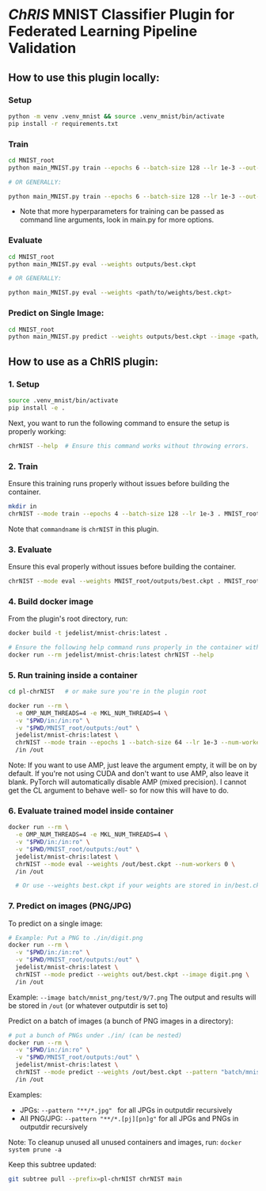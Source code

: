 # _ChRIS_ MNIST Classifier Plugin for Federated Learning Pipeline Validation

<!-- BEGIN README TEMPLATE

# ChRIS Plugin Title

[![Version](https://img.shields.io/docker/v/fnndsc/pl-appname?sort=semver)](https://hub.docker.com/r/fnndsc/pl-appname)
[![MIT License](https://img.shields.io/github/license/fnndsc/pl-appname)](https://github.com/FNNDSC/pl-appname/blob/main/LICENSE)
[![ci](https://github.com/FNNDSC/pl-appname/actions/workflows/ci.yml/badge.svg)](https://github.com/FNNDSC/pl-appname/actions/workflows/ci.yml)

`pl-appname` is a [_ChRIS_](https://chrisproject.org/)
_ds_ plugin which takes in ...  as input files and
creates ... as output files.

## Abstract

...

## Installation

`pl-appname` is a _[ChRIS](https://chrisproject.org/) plugin_, meaning it can
run from either within _ChRIS_ or the command-line.

## Local Usage

To get started with local command-line usage, use [Apptainer](https://apptainer.org/)
(a.k.a. Singularity) to run `pl-appname` as a container:

```shell
apptainer exec docker://fnndsc/pl-appname commandname [--args values...] input/ output/
```

To print its available options, run:

```shell
apptainer exec docker://fnndsc/pl-appname commandname --help
```

## Examples

`commandname` requires two positional arguments: a directory containing
input data, and a directory where to create output data.
First, create the input directory and move input data into it.

```shell
mkdir incoming/ outgoing/
mv some.dat other.dat incoming/
apptainer exec docker://fnndsc/pl-appname:latest commandname [--args] incoming/ outgoing/
```

## Development

Instructions for developers.

### Building

Build a local container image:

```shell
docker build -t localhost/fnndsc/pl-appname .
```

### Running

Mount the source code `app.py` into a container to try out changes without rebuild.

```shell
docker run --rm -it --userns=host -u $(id -u):$(id -g) \
    -v $PWD/app.py:/usr/local/lib/python3.12/site-packages/app.py:ro \
    -v $PWD/in:/incoming:ro -v $PWD/out:/outgoing:rw -w /outgoing \
    localhost/fnndsc/pl-appname commandname /incoming /outgoing
```

### Testing

Run unit tests using `pytest`.
It's recommended to rebuild the image to ensure that sources are up-to-date.
Use the option `--build-arg extras_require=dev` to install extra dependencies for testing.

```shell
docker build -t localhost/fnndsc/pl-appname:dev --build-arg extras_require=dev .
docker run --rm -it localhost/fnndsc/pl-appname:dev pytest
```

## Release

Steps for release can be automated by [Github Actions](.github/workflows/ci.yml).
This section is about how to do those steps manually.

### Increase Version Number

Increase the version number in `setup.py` and commit this file.

### Push Container Image

Build and push an image tagged by the version. For example, for version `1.2.3`:

```
docker build -t docker.io/fnndsc/pl-appname:1.2.3 .
docker push docker.io/fnndsc/pl-appname:1.2.3
```

### Get JSON Representation

Run [`chris_plugin_info`](https://github.com/FNNDSC/chris_plugin#usage)
to produce a JSON description of this plugin, which can be uploaded to _ChRIS_.

```shell
docker run --rm docker.io/fnndsc/pl-appname:1.2.3 chris_plugin_info -d docker.io/fnndsc/pl-appname:1.2.3 > chris_plugin_info.json
```

Intructions on how to upload the plugin to _ChRIS_ can be found here:
https://chrisproject.org/docs/tutorials/upload_plugin

END README TEMPLATE -->

## How to use this plugin locally:
### Setup
```bash
python -m venv .venv_mnist && source .venv_mnist/bin/activate
pip install -r requirements.txt
```

### Train 
```bash
cd MNIST_root
python main_MNIST.py train --epochs 6 --batch-size 128 --lr 1e-3 --out-dir outputs

# OR GENERALLY:

python main_MNIST.py train --epochs 6 --batch-size 128 --lr 1e-3 --out-dir <path/to/output/directory>
``` 
* Note that more hyperparameters for training can be passed as command line arguments, look in main.py for more options.

### Evaluate
```bash
cd MNIST_root
python main_MNIST.py eval --weights outputs/best.ckpt

# OR GENERALLY:

python main_MNIST.py eval --weights <path/to/weights/best.ckpt>
```

### Predict on Single Image:

```bash
cd MNIST_root
python main_MNIST.py predict --weights outputs/best.ckpt --image <path/to/img.png>
```

## How to use as a ChRIS plugin:

### 1. Setup
```bash
source .venv_mnist/bin/activate
pip install -e .
```
Next, you want to run the following command to ensure the setup is properly working:

```bash
chrNIST --help  # Ensure this command works without throwing errors.
```

### 2. Train

Ensure this training runs properly without issues before building the container.
```bash
mkdir in
chrNIST --mode train --epochs 4 --batch-size 128 --lr 1e-3 . MNIST_root/outputs
```

Note that `commandname` is `chrNIST` in this plugin.

### 3. Evaluate

Ensure this eval properly without issues before building the container.
```bash
chrNIST --mode eval --weights MNIST_root/outputs/best.ckpt . MNIST_root/outputs
```

### 4. Build docker image

From the plugin's root directory, run:
```bash
docker build -t jedelist/mnist-chris:latest .

# Ensure the following help command runs properly in the container without throwing errors
docker run --rm jedelist/mnist-chris:latest chrNIST --help
```

### 5. Run training inside a container 

```bash
cd pl-chrNIST   # or make sure you're in the plugin root

docker run --rm \
  -e OMP_NUM_THREADS=4 -e MKL_NUM_THREADS=4 \
  -v "$PWD/in:/in:ro" \
  -v "$PWD/MNIST_root/outputs:/out" \
  jedelist/mnist-chris:latest \
  chrNIST --mode train --epochs 1 --batch-size 64 --lr 1e-3 --num-workers 0 \
  /in /out
```

Note: If you want to use AMP, just leave the argument empty, it will be on by default. If you're not using CUDA and don't want to use AMP, also leave it blank. PyTorch will automatically disable AMP (mixed precision). I cannot get the CL argument to behave well- so for now this will have to do.

### 6. Evaluate trained model inside container

```bash
docker run --rm \
  -e OMP_NUM_THREADS=4 -e MKL_NUM_THREADS=4 \
  -v "$PWD/in:/in:ro" \
  -v "$PWD/MNIST_root/outputs:/out" \
  jedelist/mnist-chris:latest \
  chrNIST --mode eval --weights /out/best.ckpt --num-workers 0 \
  /in /out

  # Or use --weights best.ckpt if your weights are stored in in/best.ckpt
```

### 7. Predict on images (PNG/JPG)

To predict on a single image: 
```bash
# Example: Put a PNG to ./in/digit.png
docker run --rm \
  -v "$PWD/in:/in:ro" \
  -v "$PWD/MNIST_root/outputs:/out" \
  jedelist/mnist-chris:latest \
  chrNIST --mode predict --weights out/best.ckpt --image digit.png \
  /in /out
```
Example: `--image batch/mnist_png/test/9/7.png`
The output and results will be stored in `/out` (or whatever outputdir is set to)

Predict on a batch of images (a bunch of PNG images in a directory):
```bash
# put a bunch of PNGs under ./in/ (can be nested)
docker run --rm \
  -v "$PWD/in:/in:ro" \
  -v "$PWD/MNIST_root/outputs:/out" \
  jedelist/mnist-chris:latest \
  chrNIST --mode predict --weights /out/best.ckpt --pattern "batch/mnist_png/test/6/*.png" \
  /in /out
```
Examples:
* JPGs: `--pattern "**/*.jpg" ` for all JPGs in outputdir recursively
* All PNG/JPG: `--pattern "**/*.[pj][pn]g"` for all JPGs and PNGs in outputdir recursively

Note: To cleanup unused all unused containers and images, run: `docker system prune -a`

Keep this subtree updated:
```bash
git subtree pull --prefix=pl-chrNIST chrNIST main
```